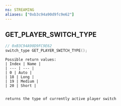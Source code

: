 ```yaml
---
ns: STREAMING
aliases: ["0xb3c94a90d9fc9e62"]
---
```

## GET_PLAYER_SWITCH_TYPE

```c
// 0xB3C94A90D9FC9E62
switch_type GET_PLAYER_SWITCH_TYPE();
```

```
Possible return values:
| Index | Name |
| --- | --- |
| 0 | Auto |
| 18 | Long |
| 19 | Medium |
| 20 | Short |


returns the type of currently active player switch
```
